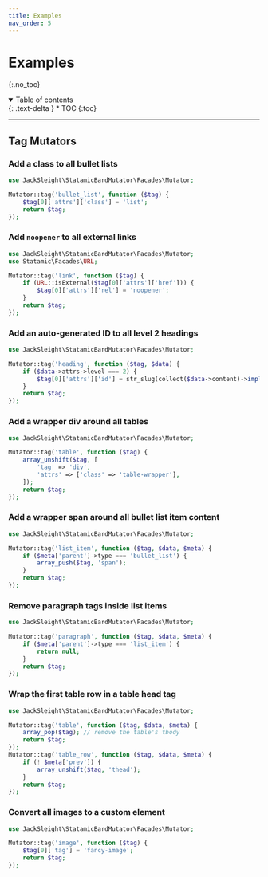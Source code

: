 ```yaml
---
title: Examples
nav_order: 5
---
```


# Examples
{:.no_toc}

<details open markdown="block">
  <summary>
      Table of contents
  </summary>
  {: .text-delta }
* TOC
{:toc}
</details>

---

## Tag Mutators

### Add a class to all bullet lists

```php
use JackSleight\StatamicBardMutator\Facades\Mutator;

Mutator::tag('bullet_list', function ($tag) {
    $tag[0]['attrs']['class'] = 'list';
    return $tag;
});
```

### Add `noopener` to all external links

```php
use JackSleight\StatamicBardMutator\Facades\Mutator;
use Statamic\Facades\URL;

Mutator::tag('link', function ($tag) {
    if (URL::isExternal($tag[0]['attrs']['href'])) {
        $tag[0]['attrs']['rel'] = 'noopener';
    }
    return $tag;
});
```

### Add an auto-generated ID to all level 2 headings

```php
use JackSleight\StatamicBardMutator\Facades\Mutator;

Mutator::tag('heading', function ($tag, $data) {
    if ($data->attrs->level === 2) {
        $tag[0]['attrs']['id'] = str_slug(collect($data->content)->implode('text', ''));
    }
    return $tag;
});
```

### Add a wrapper div around all tables

```php
use JackSleight\StatamicBardMutator\Facades\Mutator;

Mutator::tag('table', function ($tag) {
    array_unshift($tag, [
        'tag' => 'div',
        'attrs' => ['class' => 'table-wrapper'],
    ]);
    return $tag;
});
```

### Add a wrapper span around all bullet list item content

```php
use JackSleight\StatamicBardMutator\Facades\Mutator;

Mutator::tag('list_item', function ($tag, $data, $meta) {
    if ($meta['parent']->type === 'bullet_list') {
        array_push($tag, 'span');
    }
    return $tag;
});
```

### Remove paragraph tags inside list items

```php
use JackSleight\StatamicBardMutator\Facades\Mutator;

Mutator::tag('paragraph', function ($tag, $data, $meta) {
    if ($meta['parent']->type === 'list_item') {
        return null;
    }
    return $tag;
});
```

### Wrap the first table row in a table head tag

```php
use JackSleight\StatamicBardMutator\Facades\Mutator;

Mutator::tag('table', function ($tag, $data, $meta) {
    array_pop($tag); // remove the table's tbody
    return $tag;
});
Mutator::tag('table_row', function ($tag, $data, $meta) {
    if (! $meta['prev']) {
        array_unshift($tag, 'thead');
    }
    return $tag;
});
```

### Convert all images to a custom element

```php
use JackSleight\StatamicBardMutator\Facades\Mutator;

Mutator::tag('image', function ($tag) {
    $tag[0]['tag'] = 'fancy-image';
    return $tag;
});
```